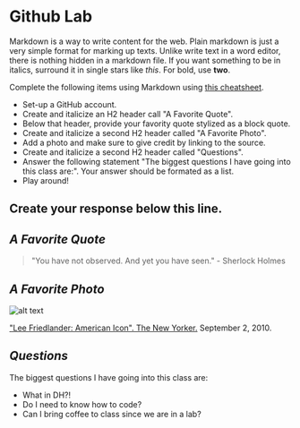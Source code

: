 
# Github Lab

Markdown is a way to write content for the web. 
Plain markdown is just a very simple format for marking up
texts. Unlike write text in a word editor, there is nothing
hidden in a markdown file. If you want something to be in
italics, surround it in single stars like *this*. For bold,
use **two**.

Complete the following items using Markdown using [this cheatsheet](https://github.com/adam-p/markdown-here/wiki/Markdown-Cheatsheet).

- Set-up a GitHub account. 
- Create and italicize an H2 header call "A Favorite Quote". 
- Below that header, provide your favority quote stylized as a block quote. 
- Create and italicize a second H2 header called "A Favorite Photo". 
- Add a photo and make sure to give credit by linking to the source.   
- Create and italicize a second H2 header called "Questions". 
- Answer the following statement "The biggest questions I have going into this class are:". Your answer should be formated as a list. 
- Play around!

 
 Create your response below this line. 
 ------------------

## *A Favorite Quote*

>  "You have not observed. And yet you have seen." - Sherlock Holmes

## *A Favorite Photo*

![alt text](https://media.newyorker.com/photos/5909647d2179605b11ad5ecc/master/w_767,c_limit/100906_friedlander-1_p465.jpg "Friedland")

["Lee Friedlander: American Icon". The New Yorker.](https://media.newyorker.com/photos/5909647d2179605b11ad5ecc/master/w_767,c_limit/100906_friedlander-1_p465.jpg) September 2, 2010. 

## *Questions*

The biggest questions I have going into this class are:
- What in DH?!
- Do I need to know how to code?
- Can I bring coffee to class since we are in a lab?
